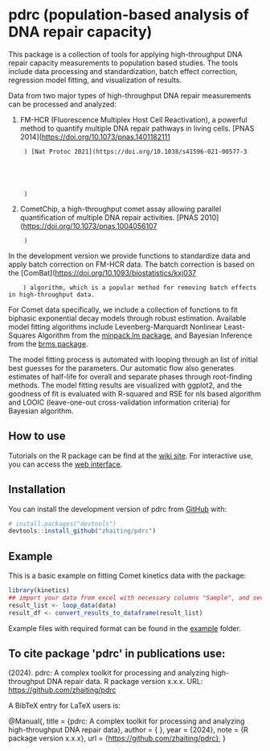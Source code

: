 
# pdrc (population-based analysis of DNA repair capacity)

<!-- badges: start -->
<!-- badges: end -->

This package is a collection of tools for applying high-throughput DNA repair capacity measurements to population based studies. The tools include data processing and standardization, batch effect correction, regression model fitting, and visualization of results.

Data from two major types of high-throughput DNA repair measurements can be processed and analyzed: 
1. FM-HCR (Fluorescence Multiplex Host Cell Reactivation), a powerful method to quantify multiple DNA repair pathways in living cells. [PNAS 2014](https://doi.org/10.1073/pnas.1401182111
        
        
        
        
        
        ) [Nat Protoc 2021](https://doi.org/10.1038/s41596-021-00577-3
        
        
        
        
        
        )
2. CometChip, a high-throughput comet assay allowing parallel quantification of multiple DNA repair activities. [PNAS 2010](https://doi.org/10.1073/pnas.1004056107
        
        
        
        
        
        )

In the development version we provide functions to standardize data and apply batch correction on FM-HCR data. The batch correction is based on the [ComBat](https://doi.org/10.1093/biostatistics/kxj037
        
        
        
        
        
        ) algorithm, which is a popular method for removing batch effects in high-throughput data. 

For Comet data specifically, we include a collection of functions to fit biphasic exponential decay models through robust estimation. Available model fitting algorithms include Levenberg-Marquardt Nonlinear Least-Squares Algorithm from the [minpack.lm package](https://CRAN.R-project.org/package=minpack.lm/), and Bayesian Inference from the [brms package](https://github.com/paul-buerkner/brms/). 

The model fitting process is automated with looping through an list of initial best guesses for the parameters. Our automatic flow also generates estimates of half-life for overall and separate phases through root-finding methods. The model fitting results are visualized with ggplot2, and the goodness of fit is evaluated with R-squared and RSE for nls based algorithm and LOOIC (leave-one-out cross-validation information criteria) for Bayesian algorithm. 

## How to use
Tutorials on the R package can be find at the [wiki site](https://github.com/zhaiting/pdrc/wiki). 
For interactive use, you can access the [web interface](https://tzhai.shinyapps.io/pdrc/). 

## Installation

You can install the development version of pdrc from [GitHub](https://github.com/) with:

``` r
# install.packages("devtools")
devtools::install_github("zhaiting/pdrc")
```

## Example

This is a basic example on fitting Comet kinetics data with the package:

``` r
library(kinetics)
## import your data from excel with necessary columns "Sample", and several time point columns with preflix "c_" (e.g., "c_0", "c_15", "c_30", "c_60", "c_120")
result_list <- loop_data(data)
result_df <- convert_results_to_dataframe(result_list)
```

Example files with required format can be found in the [example](https://github.com/zhaiting/pdrc/tree/master/example) folder.

## To cite package 'pdrc' in publications use:

   (2024). pdrc: A complex toolkit for processing and analyzing high-throughput DNA repair data. R package version x.x.x. URL: https://github.com/zhaiting/pdrc

A BibTeX entry for LaTeX users is:

  @Manual{,
    title = {pdrc: A complex toolkit for processing and analyzing high-throughput DNA repair data},
    author = { },
    year = {2024},
    note = {R package version x.x.x},
    url = {https://github.com/zhaiting/pdrc},
  }
